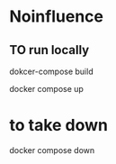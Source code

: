 # Noinfluence
## TO run locally
dokcer-compose build

docker compose up

# to take down
docker compose down
